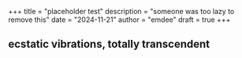 +++
title = "placeholder test"
description = "someone was too lazy to remove this"
date = "2024-11-21"
author = "emdee"
draft = true
+++

## ecstatic vibrations, totally transcendent
